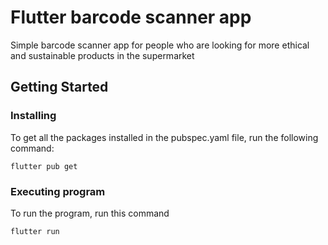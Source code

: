 # Flutter barcode scanner app

Simple barcode scanner app for people who are looking for more ethical and sustainable products in the supermarket

## Getting Started

### Installing

To get all the packages installed in the pubspec.yaml file, run the following command:
```
flutter pub get
```

### Executing program

To run the program, run this command
```
flutter run
```

